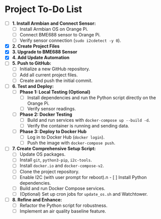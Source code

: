 # Project To-Do List

- [ ] **1. Install Armbian and Connect Sensor:**
    - [ ] Install Armbian OS on Orange Pi.
    - [ ] Connect BME688 sensor to Orange Pi.
    - [ ] Verify sensor connection (`sudo i2cdetect -y 0`).
- [x] **2. Create Project Files**
- [x] **3. Upgrade to BME688 Sensor**
- [x] **4. Add Update Automation**
- [ ] **5. Push to GitHub:**
    - [ ] Initialize a new GitHub repository.
    - [ ] Add all current project files.
    - [ ] Create and push the initial commit.
- [ ] **6. Test and Deploy:**
    - [ ] **Phase 1: Local Testing (Optional)**
        - [ ] Install dependencies and run the Python script directly on the Orange Pi.
        - [ ] Verify sensor readings.
    - [ ] **Phase 2: Docker Testing**
        - [ ] Build and run services with `docker-compose up --build -d`.
        - [ ] Verify the container is running and sending data.
    - [ ] **Phase 3: Deploy to Docker Hub**
        - [ ] Log in to Docker Hub (`docker login`).
        - [ ] Push the image with `docker-compose push`.
- [ ] **7. Create Comprehensive Setup Script:**
    - [ ] Update OS packages.
    - [ ] Install `git`, `python3-pip`, `i2c-tools`.
    - [ ] Install `docker.io` and `docker-compose-v2`.
    - [ ] Clone the project repository.
    - [ ] Enable I2C (with user prompt for reboot).n    - [ ] Install Python dependencies.
    - [ ] Build and run Docker Compose services.
    - [ ] (Optional) Set up cron jobs for `update_os.sh` and Watchtower.
- [ ] **8. Refine and Enhance:**
    - [ ] Refactor the Python script for robustness.
    - [ ] Implement an air quality baseline feature.